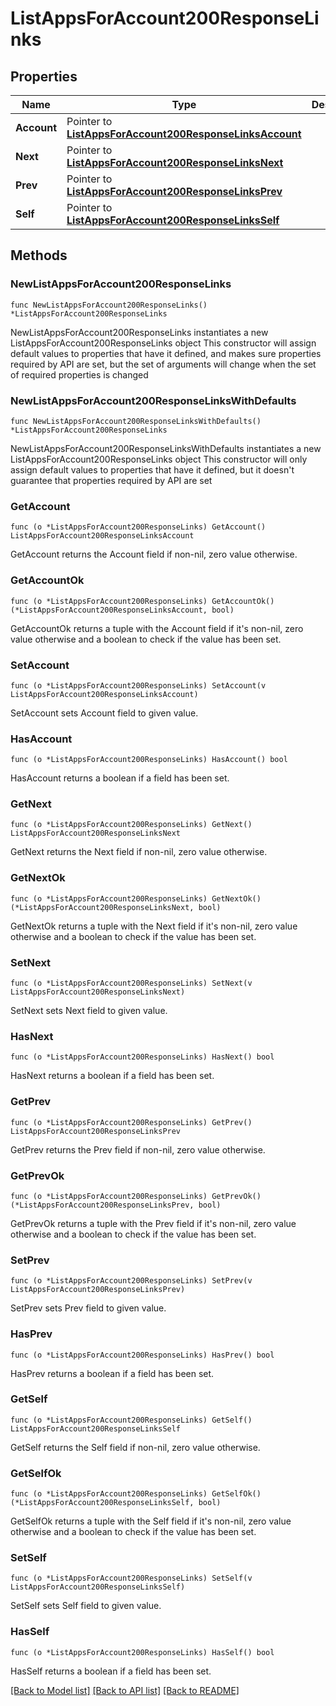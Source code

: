 # ListAppsForAccount200ResponseLinks

## Properties

Name | Type | Description | Notes
------------ | ------------- | ------------- | -------------
**Account** | Pointer to [**ListAppsForAccount200ResponseLinksAccount**](ListAppsForAccount200ResponseLinksAccount.md) |  | [optional] 
**Next** | Pointer to [**ListAppsForAccount200ResponseLinksNext**](ListAppsForAccount200ResponseLinksNext.md) |  | [optional] 
**Prev** | Pointer to [**ListAppsForAccount200ResponseLinksPrev**](ListAppsForAccount200ResponseLinksPrev.md) |  | [optional] 
**Self** | Pointer to [**ListAppsForAccount200ResponseLinksSelf**](ListAppsForAccount200ResponseLinksSelf.md) |  | [optional] 

## Methods

### NewListAppsForAccount200ResponseLinks

`func NewListAppsForAccount200ResponseLinks() *ListAppsForAccount200ResponseLinks`

NewListAppsForAccount200ResponseLinks instantiates a new ListAppsForAccount200ResponseLinks object
This constructor will assign default values to properties that have it defined,
and makes sure properties required by API are set, but the set of arguments
will change when the set of required properties is changed

### NewListAppsForAccount200ResponseLinksWithDefaults

`func NewListAppsForAccount200ResponseLinksWithDefaults() *ListAppsForAccount200ResponseLinks`

NewListAppsForAccount200ResponseLinksWithDefaults instantiates a new ListAppsForAccount200ResponseLinks object
This constructor will only assign default values to properties that have it defined,
but it doesn't guarantee that properties required by API are set

### GetAccount

`func (o *ListAppsForAccount200ResponseLinks) GetAccount() ListAppsForAccount200ResponseLinksAccount`

GetAccount returns the Account field if non-nil, zero value otherwise.

### GetAccountOk

`func (o *ListAppsForAccount200ResponseLinks) GetAccountOk() (*ListAppsForAccount200ResponseLinksAccount, bool)`

GetAccountOk returns a tuple with the Account field if it's non-nil, zero value otherwise
and a boolean to check if the value has been set.

### SetAccount

`func (o *ListAppsForAccount200ResponseLinks) SetAccount(v ListAppsForAccount200ResponseLinksAccount)`

SetAccount sets Account field to given value.

### HasAccount

`func (o *ListAppsForAccount200ResponseLinks) HasAccount() bool`

HasAccount returns a boolean if a field has been set.

### GetNext

`func (o *ListAppsForAccount200ResponseLinks) GetNext() ListAppsForAccount200ResponseLinksNext`

GetNext returns the Next field if non-nil, zero value otherwise.

### GetNextOk

`func (o *ListAppsForAccount200ResponseLinks) GetNextOk() (*ListAppsForAccount200ResponseLinksNext, bool)`

GetNextOk returns a tuple with the Next field if it's non-nil, zero value otherwise
and a boolean to check if the value has been set.

### SetNext

`func (o *ListAppsForAccount200ResponseLinks) SetNext(v ListAppsForAccount200ResponseLinksNext)`

SetNext sets Next field to given value.

### HasNext

`func (o *ListAppsForAccount200ResponseLinks) HasNext() bool`

HasNext returns a boolean if a field has been set.

### GetPrev

`func (o *ListAppsForAccount200ResponseLinks) GetPrev() ListAppsForAccount200ResponseLinksPrev`

GetPrev returns the Prev field if non-nil, zero value otherwise.

### GetPrevOk

`func (o *ListAppsForAccount200ResponseLinks) GetPrevOk() (*ListAppsForAccount200ResponseLinksPrev, bool)`

GetPrevOk returns a tuple with the Prev field if it's non-nil, zero value otherwise
and a boolean to check if the value has been set.

### SetPrev

`func (o *ListAppsForAccount200ResponseLinks) SetPrev(v ListAppsForAccount200ResponseLinksPrev)`

SetPrev sets Prev field to given value.

### HasPrev

`func (o *ListAppsForAccount200ResponseLinks) HasPrev() bool`

HasPrev returns a boolean if a field has been set.

### GetSelf

`func (o *ListAppsForAccount200ResponseLinks) GetSelf() ListAppsForAccount200ResponseLinksSelf`

GetSelf returns the Self field if non-nil, zero value otherwise.

### GetSelfOk

`func (o *ListAppsForAccount200ResponseLinks) GetSelfOk() (*ListAppsForAccount200ResponseLinksSelf, bool)`

GetSelfOk returns a tuple with the Self field if it's non-nil, zero value otherwise
and a boolean to check if the value has been set.

### SetSelf

`func (o *ListAppsForAccount200ResponseLinks) SetSelf(v ListAppsForAccount200ResponseLinksSelf)`

SetSelf sets Self field to given value.

### HasSelf

`func (o *ListAppsForAccount200ResponseLinks) HasSelf() bool`

HasSelf returns a boolean if a field has been set.


[[Back to Model list]](../README.md#documentation-for-models) [[Back to API list]](../README.md#documentation-for-api-endpoints) [[Back to README]](../README.md)


